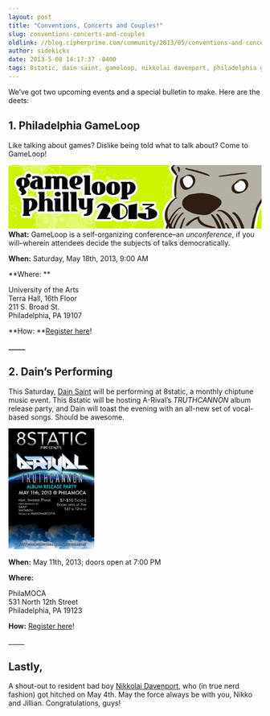 ```yaml
---
layout: post
title: "Conventions, Concerts and Couples!"
slug: conventions-concerts-and-couples
oldlink: //blog.cipherprime.com/community/2013/05/conventions-and-concerts-and-couples
author: sidekicks
date: 2013-5-08 14:17:37 -0400
tags: 8static, dain saint, gameloop, nikkolai davenport, philadelphia gameloop, upcoming events
---
```


We’ve got two upcoming events and a special bulletin to make. Here are the deets:

**1\. Philadelphia GameLoop**
-----------------------------

Like talking about games? Dislike being told what to talk about? Come to GameLoop!

[![](/img/blog/glp_header-720x.jpg "Talk shop with us!")](http://gameloopphilly2013.eventbrite.com/)  
**What:** GameLoop is a self-organizing conference–an _unconference_, if you will–wherein attendees decide the subjects of talks democratically.

**When:** Saturday, May 18th, 2013, 9:00 AM

**Where: **

University of the Arts  
Terra Hall, 16th Floor  
211 S. Broad St.  
Philadelphia, PA 19107

**How: **[Register here](http://gameloopphilly2013.eventbrite.com/)!

**\_\_\_\_\_**

2\. Dain’s Performing
---------------------

This Saturday, [Dain Saint](http://blog.cipherprime.com/author/dain/) will be performing at 8static, a monthly chiptune music event. This 8static will be hosting A-Rival’s _TRUTHCANNON_ album release party, and Dain will toast the evening with an all-new set of vocal-based songs. Should be awesome.

[![](/img/blog/8static-party-x240.jpg "Grab an event poster!")](/img/blog/image.jpg)

**When:** May 11th, 2013; doors open at 7:00 PM

**Where:**

PhilaMOCA  
531 North 12th Street  
Philadelphia, PA 19123

**How:** [Register here](https://www.facebook.com/events/192639107550472/)!

\_\_\_\_\_

Lastly,
-------

A shout-out to resident bad boy [Nikkolai Davenport](http://blog.cipherprime.com/author/nikkolai/), who (in true nerd fashion) got hitched on May 4th. May the force always be with you, Nikko and Jillian. Congratulations, guys!
